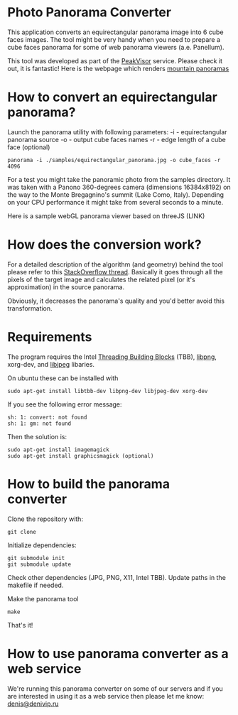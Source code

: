 # Photo Panorama Converter

This application converts an equirectangular panorama image into 6 cube faces images. The tool might be very handy when you need to prepare a cube faces panorama for some of web panorama viewers (a.e. Panellum).

This tool was developed as part of the [PeakVisor](http://peakvisor.com "PeakVisor") service. Please check it out, it is fantastic! Here is the webpage which renders [mountain panoramas](http://peakvisor.com/panorama.html "Mountain Panoramas")

# How to convert an equirectangular panorama?

Launch the panorama utility with following parameters:
-i - equirectangular panorama source
-o - output cube faces names
-r - edge length of a cube face (optional)

```
panorama -i ./samples/equirectangular_panorama.jpg -o cube_faces -r 4096
```

For a test you might take the panoramic photo from the samples directory. It was taken with a Panono 360-degrees camera (dimensions 16384x8192) on the way to the Monte Bregagnino's summit (Lake Como, Italy). Depending on your CPU performance it might take from several seconds to a minute.

Here is a sample webGL panorama viewer based on threeJS (LINK)

# How does the conversion work?

For a detailed description of the algorithm (and geometry) behind the tool please refer to this [StackOverflow thread](http://stackoverflow.com/questions/29678510/convert-21-equirectangular-panorama-to-cube-map). Basically it goes through all the pixels of the target image and calculates the related pixel (or it's approximation) in the source panorama.

Obviously, it decreases the panorama's quality and you'd better avoid this transformation.

# Requirements

The program requires the Intel [Threading Building Blocks](https://www.threadingbuildingblocks.org/) (TBB), [libpng](http://www.libpng.org/pub/png/libpng.html), xorg-dev, and [libjpeg](http://libjpeg.sourceforge.net/) libaries.

On ubuntu these can be installed with 
```
sudo apt-get install libtbb-dev libpng-dev libjpeg-dev xorg-dev
```

If you see the following error message:
```
sh: 1: convert: not found
sh: 1: gm: not found
```
Then the solution is:
```
sudo apt-get install imagemagick
sudo apt-get install graphicsmagick (optional)
````

# How to build the panorama converter

Clone the repository with:
```
git clone
```

Initialize dependencies:
```
git submodule init
git submodule update
```

Check other dependencies (JPG, PNG, X11, Intel TBB). Update paths in the makefile if needed.

Make the panorama tool
```
make
```

That's it!

# How to use panorama converter as a web service

We're running this panorama converter on some of our servers and if you are interested in using it as a web service then please let me know: denis@denivip.ru
